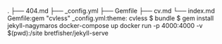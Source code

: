 .
├── 404.md
├── _config.yml
├── Gemfile
├── cv.md
└── index.md
Gemfile:gem "cvless"
_config.yml:theme: cvless
$ bundle
$ gem install jekyll-nagymaros
docker-compose up
docker run -p 4000:4000 -v $(pwd):/site bretfisher/jekyll-serve
